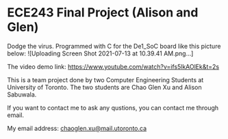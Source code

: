 
# ECE243 Final Project (Alison and Glen)
Dodge the virus.
Programmed with C for the De1_SoC board like this picture below:
![Uploading Screen Shot 2021-07-13 at 10.39.41 AM.png…]

The video demo link: https://www.youtube.com/watch?v=ifs5lkAOlEk&t=2s


This is a team project done by two Computer Engineering Students at University of Toronto. The two students are Chao Glen Xu and Alison Sabuwala.

If you want to contact me to ask any qustions, you can contact me through email.


My email address: chaoglen.xu@mail.utoronto.ca
